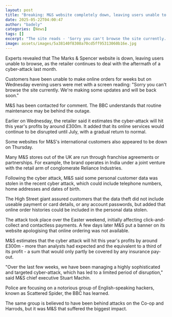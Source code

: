 ```yaml
---
layout: post
title: "Breaking: M&S website completely down, leaving users unable to browse"
date: 2025-05-22T04:00:47
author: "badely"
categories: [News]
tags: []
excerpt: "The site reads - 'Sorry you can't browse the site currently. We're making some updates and will be back soon.'"
image: assets/images/5a38140f8308a70cd5ff95313060b16e.jpg
---
```


Experts revealed that The Marks & Spencer website is down, leaving users unable to browse, as the retailer continues to deal with the aftermath of a cyber-attack last month.

Customers have been unable to make online orders for weeks but on Wednesday evening users were met with a screen reading: "Sorry you can't browse the site currently. We're making some updates and will be back soon." 

M&S has been contacted for comment. The BBC understands that routine maintenance may be behind the outage.

Earlier on Wednesday, the retailer said it estimates the cyber-attack will hit this year's profits by around £300m. It added that its online services would continue to be disrupted until July, with a gradual return to normal.

Some websites for M&S's international customers also appeared to be down on Thursday.

Many M&S stores out of the UK are run through franchise agreements or partnerships. For example, the brand operates in India under a joint venture with the retail arm of conglomerate Reliance Industries.

Following the cyber attack, M&S said some personal customer data was stolen in the recent cyber attack, which could include telephone numbers, home addresses and dates of birth.

The High Street giant assured customers that the data theft did not include useable payment or card details, or any account passwords, but added that online order histories could be included in the personal data stolen.

The attack took place over the Easter weekend, initially affecting click-and-collect and contactless payments. A few days later M&S put a banner on its website apologising that online ordering was not available.

M&S estimates that the cyber attack will hit this year's profits by around £300m - more than analysts had expected and the equivalent to a third of its profit - a sum that would only partly be covered by any insurance pay-out.

"Over the last few weeks, we have been managing a highly sophisticated and targeted cyber-attack, which has led to a limited period of disruption," said M&S chief executive Stuart Machin.

Police are focusing on a notorious group of English-speaking hackers, known as Scattered Spider, the BBC has learned.

The same group is believed to have been behind attacks on the Co-op and Harrods, but it was M&S that suffered the biggest impact.

